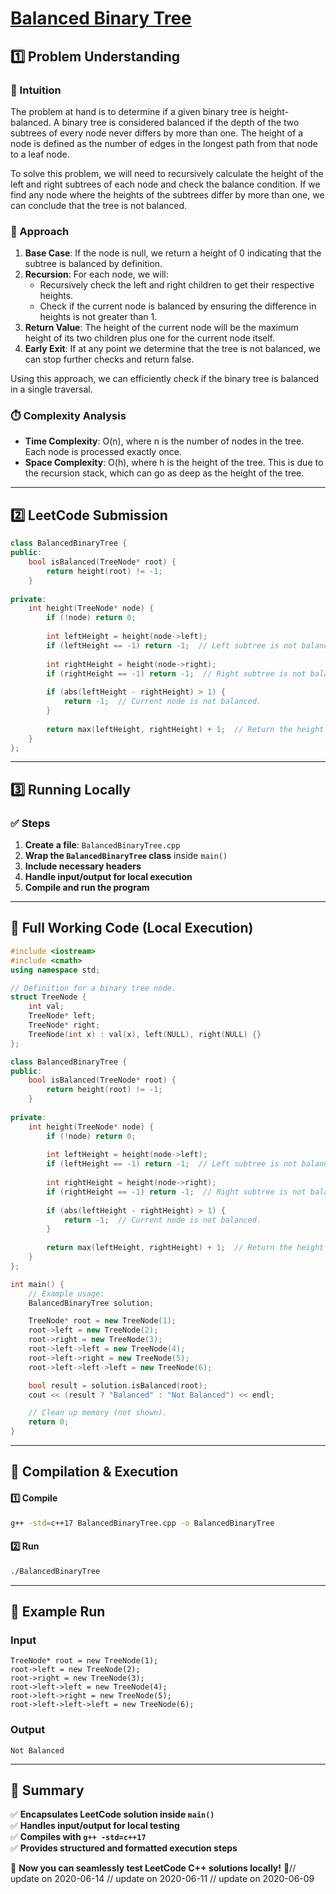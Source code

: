 # **[Balanced Binary Tree](https://leetcode.com/problems/balanced-binary-tree/description/)**  

## **1️⃣ Problem Understanding**  
### **📌 Intuition**  
The problem at hand is to determine if a given binary tree is height-balanced. A binary tree is considered balanced if the depth of the two subtrees of every node never differs by more than one. The height of a node is defined as the number of edges in the longest path from that node to a leaf node. 

To solve this problem, we will need to recursively calculate the height of the left and right subtrees of each node and check the balance condition. If we find any node where the heights of the subtrees differ by more than one, we can conclude that the tree is not balanced.

### **🚀 Approach**  
1. **Base Case**: If the node is null, we return a height of 0 indicating that the subtree is balanced by definition.
2. **Recursion**: For each node, we will:
   - Recursively check the left and right children to get their respective heights.
   - Check if the current node is balanced by ensuring the difference in heights is not greater than 1.
3. **Return Value**: The height of the current node will be the maximum height of its two children plus one for the current node itself.
4. **Early Exit**: If at any point we determine that the tree is not balanced, we can stop further checks and return false.

Using this approach, we can efficiently check if the binary tree is balanced in a single traversal.

### **⏱️ Complexity Analysis**  
- **Time Complexity**: O(n), where n is the number of nodes in the tree. Each node is processed exactly once.
- **Space Complexity**: O(h), where h is the height of the tree. This is due to the recursion stack, which can go as deep as the height of the tree.

---  

## **2️⃣ LeetCode Submission**  
```cpp
class BalancedBinaryTree {
public:
    bool isBalanced(TreeNode* root) {
        return height(root) != -1;
    }
    
private:
    int height(TreeNode* node) {
        if (!node) return 0;
        
        int leftHeight = height(node->left);
        if (leftHeight == -1) return -1;  // Left subtree is not balanced.
        
        int rightHeight = height(node->right);
        if (rightHeight == -1) return -1;  // Right subtree is not balanced.
        
        if (abs(leftHeight - rightHeight) > 1) {
            return -1;  // Current node is not balanced.
        }
        
        return max(leftHeight, rightHeight) + 1;  // Return the height of the subtree.
    }
};
```  

---  

## **3️⃣ Running Locally**  
### **✅ Steps**  
1. **Create a file**: `BalancedBinaryTree.cpp`  
2. **Wrap the `BalancedBinaryTree` class** inside `main()`  
3. **Include necessary headers**  
4. **Handle input/output for local execution**  
5. **Compile and run the program**  

---  

## **📝 Full Working Code (Local Execution)**  
```cpp
#include <iostream>
#include <cmath>
using namespace std;

// Definition for a binary tree node.
struct TreeNode {
    int val;
    TreeNode* left;
    TreeNode* right;
    TreeNode(int x) : val(x), left(NULL), right(NULL) {}
};

class BalancedBinaryTree {
public:
    bool isBalanced(TreeNode* root) {
        return height(root) != -1;
    }
    
private:
    int height(TreeNode* node) {
        if (!node) return 0;
        
        int leftHeight = height(node->left);
        if (leftHeight == -1) return -1;  // Left subtree is not balanced.
        
        int rightHeight = height(node->right);
        if (rightHeight == -1) return -1;  // Right subtree is not balanced.
        
        if (abs(leftHeight - rightHeight) > 1) {
            return -1;  // Current node is not balanced.
        }
        
        return max(leftHeight, rightHeight) + 1;  // Return the height of the subtree.
    }
};

int main() {
    // Example usage:
    BalancedBinaryTree solution;

    TreeNode* root = new TreeNode(1);
    root->left = new TreeNode(2);
    root->right = new TreeNode(3);
    root->left->left = new TreeNode(4);
    root->left->right = new TreeNode(5);
    root->left->left->left = new TreeNode(6);

    bool result = solution.isBalanced(root); 
    cout << (result ? "Balanced" : "Not Balanced") << endl;

    // Clean up memory (not shown).
    return 0;
}
```  

---  

## **🔧 Compilation & Execution**  
#### **1️⃣ Compile**  
```bash
g++ -std=c++17 BalancedBinaryTree.cpp -o BalancedBinaryTree
```  

#### **2️⃣ Run**  
```bash
./BalancedBinaryTree
```  

---  

## **🎯 Example Run**  
### **Input**  
```
TreeNode* root = new TreeNode(1);
root->left = new TreeNode(2);
root->right = new TreeNode(3);
root->left->left = new TreeNode(4);
root->left->right = new TreeNode(5);
root->left->left->left = new TreeNode(6);
```  
### **Output**  
```
Not Balanced
```  

---  

## **📌 Summary**  
✅ **Encapsulates LeetCode solution inside `main()`**  
✅ **Handles input/output for local testing**  
✅ **Compiles with `g++ -std=c++17`**  
✅ **Provides structured and formatted execution steps**  

🚀 **Now you can seamlessly test LeetCode C++ solutions locally!** 🚀// update on 2020-06-14
// update on 2020-06-11
// update on 2020-06-09
